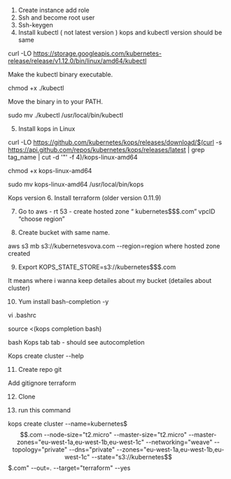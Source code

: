 1. Create instance add role
2. Ssh and become root user
3. Ssh-keygen
4. Install kubectl ( not latest version ) kops and kubectl version should be same

curl -LO https://storage.googleapis.com/kubernetes-release/release/v1.12.0/bin/linux/amd64/kubectl
 
 Make the kubectl binary executable.

chmod +x ./kubectl

Move the binary in to your PATH.

sudo mv ./kubectl /usr/local/bin/kubectl

5. Install kops in Linux

curl -LO https://github.com/kubernetes/kops/releases/download/$(curl -s https://api.github.com/repos/kubernetes/kops/releases/latest | grep tag_name | cut -d '"' -f 4)/kops-linux-amd64

chmod +x kops-linux-amd64

sudo mv kops-linux-amd64 /usr/local/bin/kops

Kops version
6. Install terraform (older version 0.11.9)

7. Go to aws - rt 53 - create hosted zone “ kubernetes$$$.com”  vpcID “choose region”

8. Create bucket with same name.
 
 aws s3 mb s3://kubernetesvova.com   --region=region where hosted zone created

9.  Export KOPS_STATE_STORE=s3://kubernetes$$$.com 

It means where i wanna keep detailes about my bucket (detailes about cluster)

10. Yum install bash-completion  -y

vi .bashrc

source <(kops completion bash)

bash
Kops tab tab - should see autocompletion

Kops create cluster --help

11. Create repo git

Add gitignore terraform

12. Clone

13. run this command

kops create cluster --name=kubernetes$$$.com --node-size="t2.micro" --master-size="t2.micro" --master-zones="eu-west-1a,eu-west-1b,eu-west-1c" --networking="weave" --topology="private" --dns="private" --zones="eu-west-1a,eu-west-1b,eu-west-1c" --state="s3://kubernetes$$$.com" --out=. --target="terraform" --yes

